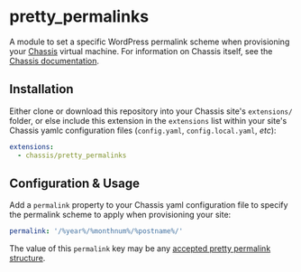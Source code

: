 # pretty_permalinks

A module to set a specific WordPress permalink scheme when provisioning your [Chassis](https://github.com/Chassis/Chassis) virtual machine. For information on Chassis itself, see the [Chassis documentation](http://docs.chassis.io/en/latest/).

## Installation

Either clone or download this repository into your Chassis site's `extensions/` folder, or else include this extension in the `extensions` list within your site's Chassis yamlc configuration files (`config.yaml`, `config.local.yaml`, _etc_):

```yaml
extensions:
  - chassis/pretty_permalinks
```

## Configuration & Usage

Add a `permalink` property to your Chassis yaml configuration file to specify the permalink scheme to apply when provisioning your site:

```yaml
permalink: '/%year%/%monthnum%/%postname%/'
```

The value of this `permalink` key may be any [accepted pretty permalink structure](https://wordpress.org/support/article/using-permalinks/#choosing-your-permalink-structure).
